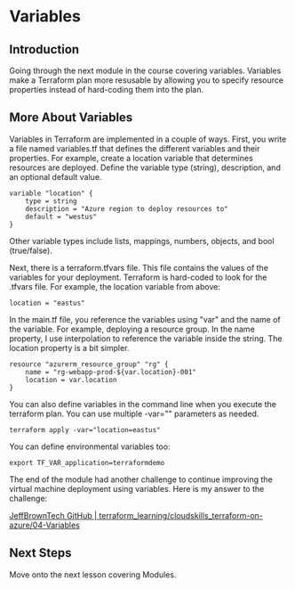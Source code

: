 # Variables

## Introduction

Going through the next module in the course covering variables. Variables make a Terraform plan more resusable by allowing you to specify resource properties instead of hard-coding them into the plan.

## More About Variables

Variables in Terraform are implemented in a couple of ways. First, you write a file named variables.tf that defines the different variables and their properties. For example, create a location variable that determines resources are deployed. Define the variable type (string), description, and an optional default value.

```
variable "location" {
    type = string
    description = "Azure region to deploy resources to"
    default = "westus"
}
```

Other variable types include lists, mappings, numbers, objects, and bool (true/false).

Next, there is a terraform.tfvars file. This file contains the values of the variables for your deployment. Terraform is hard-coded to look for the .tfvars file. For example, the location variable from above:

```
location = "eastus"
```

In the main.tf file, you reference the variables using "var" and the name of the variable. For example, deploying a resource group. In the name property, I use interpolation to reference the variable inside the string. The location property is a bit simpler.

```
resource "azurerm_resource_group" "rg" {
    name = "rg-webapp-prod-${var.location}-001"
    location = var.location
}
```

You can also define variables in the command line when you execute the terraform plan. You can use multiple -var="" parameters as needed.

```
terraform apply -var="location=eastus"
```

You can define environmental variables too:

```
export TF_VAR_application=terraformdemo
```

The end of the module had another challenge to continue improving the virtual machine deployment using variables. Here is my answer to the challenge:

[JeffBrownTech GitHub | terraform_learning/cloudskills_terraform-on-azure/04-Variables](https://github.com/JeffBrownTech/terraform_learning/tree/main/cloudskills_terraform-on-azure/04-Variables)

## Next Steps

Move onto the next lesson covering Modules.